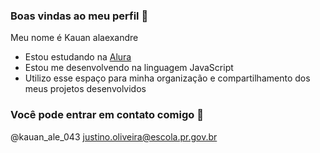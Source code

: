 ### Boas vindas ao meu perfil 🐼

Meu nome é Kauan alaexandre

- Estou estudando na [Alura](https://www.alura.com.br)
- Estou me desenvolvendo na linguagem JavaScript
- Utilizo esse espaço para minha organização e compartilhamento dos meus projetos desenvolvidos

### Você pode entrar em contato comigo 📧


@kauan_ale_043
justino.oliveira@escola.pr.gov.br
